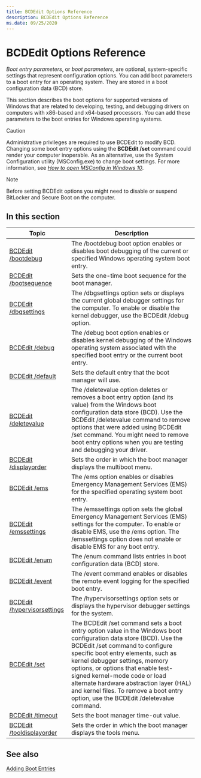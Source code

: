 ```yaml
---
title: BCDEdit Options Reference
description: BCDEdit Options Reference
ms.date: 09/25/2020
---
```


# BCDEdit Options Reference

*Boot entry parameters*, or *boot parameters*, are optional, system-specific settings that represent configuration options. You can add boot parameters to a boot entry for an operating system. They are stored in a boot configuration data (BCD) store.

This section describes the boot options for supported versions of Windows that are related to developing, testing, and debugging drivers on computers with x86-based and x64-based processors. You can add these parameters to the boot entries for Windows operating systems.

> [!CAUTION]
> Administrative privileges are required to use BCDEdit to modify BCD. Changing some boot entry options using the **BCDEdit /set** command could render your computer inoperable. As an alternative, use the System Configuration utility (MSConfig.exe) to change boot settings. For more information, see *[How to open MSConfig in Windows 10](https://support.microsoft.com/help/4026130/windows-how-to-open-msconfig-in-windows-10)*.

> [!NOTE]
> Before setting BCDEdit options you might need to disable or suspend BitLocker and Secure Boot on the computer.

## In this section

|Topic|Description|
|--- |--- |
|[BCDEdit /bootdebug](bcdedit--bootdebug.md)|The /bootdebug boot option enables or disables boot debugging of the current or specified Windows operating system boot entry.|
|[BCDEdit /bootsequence](bcdedit--bootsequence.md)|Sets the one-time boot sequence for the boot manager. |
|[BCDEdit /dbgsettings](bcdedit--dbgsettings.md)|The /dbgsettings option sets or displays the current global debugger settings for the computer. To enable or disable the kernel debugger, use the BCDEdit /debug option.|
|[BCDEdit /debug](bcdedit--debug.md)|The /debug boot option enables or disables kernel debugging of the Windows operating system associated with the specified boot entry or the current boot entry.|
|[BCDEdit /default](bcdedit--default.md)| Sets the default entry that the boot manager will use.|
|[BCDEdit /deletevalue](bcdedit--deletevalue.md)|The /deletevalue option deletes or removes a boot entry option (and its value) from the Windows boot configuration data store (BCD). Use the BCDEdit /deletevalue command to remove options that were added using BCDEdit /set command. You might need to remove boot entry options when you are testing and debugging your driver.|
|[BCDEdit /displayorder](bcdedit--displayorder.md)|Sets the order in which the boot manager displays the multiboot menu.|
|[BCDEdit /ems](bcdedit--ems.md)|The /ems option enables or disables Emergency Management Services (EMS) for the specified operating system boot entry.|
|[BCDEdit /emssettings](bcdedit--emssettings.md)|The /emssettings option sets the global Emergency Management Services (EMS) settings for the computer. To enable or disable EMS, use the /ems option. The /emssettings option does not enable or disable EMS for any boot entry.|
|[BCDEdit /enum](bcdedit--enum.md)|The /enum command lists entries in boot configuration data (BCD) store. |
|[BCDEdit /event](bcdedit--event.md)|The /event command enables or disables the remote event logging for the specified boot entry. |
|[BCDEdit /hypervisorsettings](bcdedit--hypervisorsettings.md)|The /hypervisorsettings option sets or displays the hypervisor debugger settings for the system. |
|[BCDEdit /set](bcdedit--set.md)|The BCDEdit /set command sets a boot entry option value in the Windows boot configuration data store (BCD). Use the BCDEdit /set command to configure specific boot entry elements, such as kernel debugger settings, memory options, or options that enable test-signed kernel-mode code or load alternate hardware abstraction layer (HAL) and kernel files. To remove a boot entry option, use the BCDEdit /deletevalue command.|
|[BCDEdit /timeout](bcdedit--timeout.md)|Sets the boot manager time-out value. |
|[BCDEdit /tooldisplayorder](bcdedit--toolsdisplayorder.md)|Sets the order in which the boot manager displays the tools menu. |

## See also

[Adding Boot Entries](./adding-boot-entries.md)
